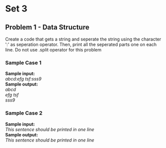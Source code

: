 # Set 3
## Problem 1 - Data Structure
Create a code that gets a string and seperate the string using the character ':' as seperation operator. Then, print all the seperated parts one on each line. Do not use .split operator for this problem

### Sample Case 1
<b>Sample input:</b><br>
<i>
abcd:efg tsf:sss9
</i>
<br>
<b>Sample output:</b><br>
<i>
abcd<br>
efg tsf<br>
sss9<br>
</i>

### Sample Case 2
<b>Sample input:</b><br>
<i>
This sentence should be printed in one line
</i>
<br>
<b>Sample output:</b><br>
<i>
This sentence should be printed in one line
</i>
